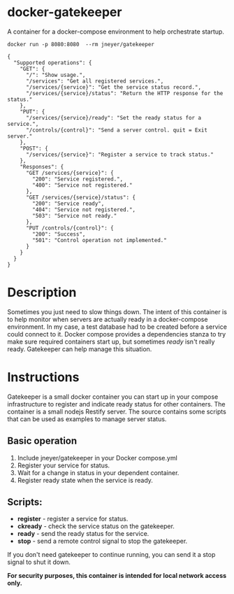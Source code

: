 # docker-gatekeeper
A container for a docker-compose environment to help orchestrate startup.

`docker run -p 8080:8080  --rm jneyer/gatekeeper`

```
{
  "Supported operations": {
    "GET": {
      "/": "Show usage.",
      "/services": "Get all registered services.",
      "/services/{service}": "Get the service status record.",
      "/services/{service}/status": "Return the HTTP response for the status."
    },
    "PUT": {
      "/services/{service}/ready": "Set the ready status for a service.",
      "/controls/{control}": "Send a server control. quit = Exit server."
    },
    "POST": {
      "/services/{service}": "Register a service to track status."
    },
    "Responses": {
      "GET /services/{service}": {
        "200": "Service registered.",
        "400": "Service not registered."
      },
      "GET /services/{service}/status": {
        "200": "Service ready",
        "404": "Service not registered.",
        "503": "Service not ready."
      },
      "PUT /controls/{control}": {
        "200": "Success",
        "501": "Control operation not implemented."
      }
    }
  }
}
```
# Description
Sometimes you just need to slow things down. The intent of this container is to help monitor when servers are actually ready in a docker-compose environment. In my case, a test database had to be created before a service could connect to it.  Docker compose provides a dependencies stanza to try make sure required containers start up, but sometimes *ready* isn't really ready. Gatekeeper can help manage this situation.

# Instructions
Gatekeeper is a small docker container you can start up in your compose infrastructure to register and indicate ready status for other containers. The container is a small nodejs Restify server. The source contains some scripts that can be used as examples to manage server status.

## Basic operation
1. Include jneyer/gatekeeper in your Docker compose.yml
2. Register your service for status.
3. Wait for a change in status in your dependent container.
4. Register ready state when the service is ready.

## Scripts:
* **register** - register a service for status.
* **ckready** - check the service status on the gatekeeper.
* **ready** - send the ready status for the service.
* **stop** - send a remote control signal to stop the gatekeeper.

If you don't need gatekeeper to continue running, you can send it a stop signal to shut it down.

**For security purposes, this container is intended for local network access only.**
